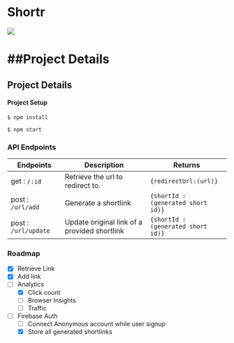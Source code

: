# Shortr

![](https://shortr.dsen.tech/img/logo.afafeb6b.svg)

# ##Project Details

## Project Details

#### Project Setup

`$ npm install `

`$ npm start `

### API Endpoints

| Endpoints            | Description                                  | Returns                            |
| -------------------- | -------------------------------------------- | ---------------------------------- |
| get : `/:id`         | Retrieve the url to redirect to.             | `{redirectUrl:(url)}`              |
| post : `/url/add`    | Generate a shortlink                         | `{shortId : (generated short id)}` |
| post : `/url/update` | Update original link of a provided shortlink | `{shortId : (generated short id)}` |

### Roadmap

- [x] Retrieve Link
- [x] Add link
- [ ] Analytics
  - [x] Click count
  - [ ] Browser Insights
  - [ ] Traffic
- [ ] Firebase Auth
  - [ ] Connect Anonymous account while user signup
  - [x] Store all generated shortlinks

